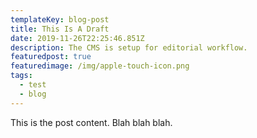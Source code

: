 ```yaml
---
templateKey: blog-post
title: This Is A Draft
date: 2019-11-26T22:25:46.851Z
description: The CMS is setup for editorial workflow.
featuredpost: true
featuredimage: /img/apple-touch-icon.png
tags:
  - test
  - blog
---
```

This is the post content. Blah blah blah.
